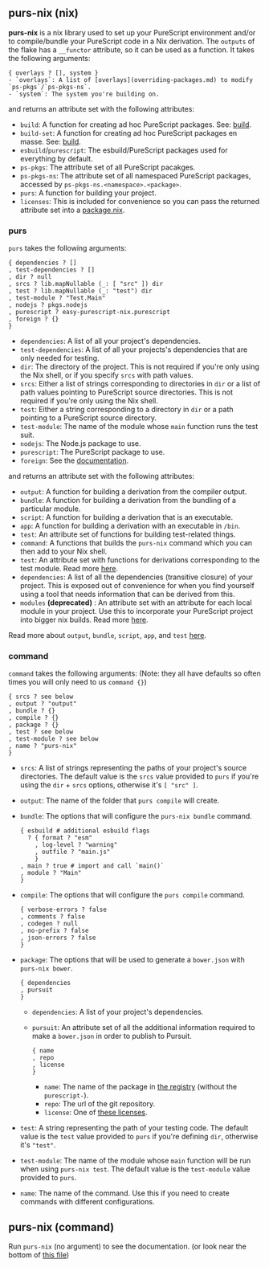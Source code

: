 ## purs-nix (nix)

**purs-nix** is a nix library used to set up your PureScript environment and/or to compile/bundle your PureScript code in a Nix derivation. The `outputs` of the flake has a `__functor` attribute, so it can be used as a function. It takes the following arguments:

```
{ overlays ? [], system }
- `overlays`: A list of [overlays](overriding-packages.md) to modify `ps-pkgs`/`ps-pkgs-ns`.
- `system`: The system you're building on.

```
and returns an attribute set with the following attributes:
- `build`: A function for creating ad hoc PureScript packages. See: [build](adding-packages.md#user-content-build).
- `build-set`: A function for creating ad hoc PureScript packages en masse. See: [build](adding-packages.md#user-content-build-set).
- `esbuild`/`purescript`: The esbuild/PureScript packages used for everything by default.
- `ps-pkgs`: The attribute set of all PureScript pacakges.
- `ps-pkgs-ns`: The attribute set of all namespaced PureScript packages, accessed by `ps-pkgs-ns.<namespace>.<package>`.
- `purs`: A function for building your project.
- `licenses`: This is included for convenience so you can pass the returned attribute set into a [package.nix](adding-packages.md#user-content-using-info).

### purs

`purs` takes the following arguments:

```
{ dependencies ? []
, test-dependencies ? []
, dir ? null
, srcs ? lib.mapNullable (_: [ "src" ]) dir
, test ? lib.mapNullable (_: "test") dir
, test-module ? "Test.Main"
, nodejs ? pkgs.nodejs
, purescript ? easy-purescript-nix.purescript
, foreign ? {}
}
```

- `dependencies`: A list of all your project's dependencies.
- `test-dependencies`: A list of all your projects's dependencies that are only needed for testing.
- `dir`: The directory of the project. This is not required if you're only using the Nix shell, or if you specify `srcs` with path values.
- `srcs`: Either a list of strings corresponding to directories in `dir` or a list of path values pointing to PureScript source directories. This is not required if you're only using the Nix shell.
- `test`: Either a string corresponding to a directory in `dir` or a path pointing to a PureScript source directory.
- `test-module`: The name of the module whose `main` function runs the test suit.
- `nodejs`: The Node.js package to use.
- `purescript`: The PureScript package to use.
- `foreign`: See the [documentation](foreign.md).

and returns an attribute set with the following attributes:

- `output`: A function for building a derivation from the compiler output.
- `bundle`: A function for building a derivation from the bundling of a particular module.
- `script`: A function for building a derivation that is an executable.
- `app`: A function for building a derivation with an executable in `/bin`.
- `test`: An attribute set of functions for building test-related things.
- `command`: A functions that builds the `purs-nix` command which you can then add to your Nix shell.
- <span id="user-content-purs-test">`test`</span>: An attribute set with functions for derivations corresponding to the test module. Read more [here](derivations.md).
- `dependencies`: A list of all the dependencies (transitive closure) of your project. This is exposed out of convenience for when you find yourself using a tool that needs information that can be derived from this.
- <span id="user-content-purs-modules">`modules` **(deprecated)** </span>: An attribute set with an attribute for each local module in your project. Use this to incorporate your PureScript project into bigger nix builds. Read more [here](derivations.md).

Read more about `output`, `bundle`, `script`, `app`, and `test` [here](derivations.md).

### command
`command` takes the following arguments: (Note: they all have defaults so often times you will only need to us `command {}`)

```
{ srcs ? see below
, output ? "output"
, bundle ? {}
, compile ? {}
, package ? {}
, test ? see below
, test-module ? see below
, name ? "purs-nix"
}
```

- `srcs`: A list of strings representing the paths of your project's source directories. The default value is the `srcs` value provided to `purs` if you're using the `dir` + `srcs` options, otherwise it's `[ "src" ]`.
- `output`: The name of the folder that `purs compile` will create.
- `bundle`: The options that will configure the `purs-nix bundle` command.

  ```
  { esbuild # additional esbuild flags
    ? { format ? "esm"
      , log-level ? "warning"
      , outfile ? "main.js"
      }
  , main ? true # import and call `main()`
  , module ? "Main"
  }
  ```

- `compile`: The options that will configure the `purs compile` command.

  ```
  { verbose-errors ? false
  , comments ? false
  , codegen ? null
  , no-prefix ? false
  , json-errors ? false
  }
  ```

- `package`: The options that will be used to generate a `bower.json` with `purs-nix bower`.

  ```
  { dependencies
  , pursuit
  }
  ```
    - `dependencies`: A list of your project's dependencies.
	- `pursuit`: An attribute set of all the additional information required to make a `bower.json` in order to publish to Pursuit.

	  ```
	  { name
	  , repo
	  , license
	  }
	  ```
	  - `name`: The name of the package in [the registry](https://github.com/purescript/registry) (without the `purescript-`).
	  - `repo`: The url of the git repository.
	  - `license`: One of [these licenses](https://github.com/NixOS/nixpkgs/blob/master/lib/licenses.nix).

- `test`: A string representing the path of your testing code. The default value is the `test` value provided to `purs` if you're defining `dir`, otherwise it's `"test"`.
- `test-module`: The name of the module whose `main` function will be run when using `purs-nix test`. The default value is the `test-module` value provided to `purs`.
- `name`: The name of the command. Use this if you need to create commands with different configurations.

## purs-nix (command)
Run `purs-nix` (no argument) to see the documentation. (or look near the bottom of [this file](/purs-nix-command.nix))
